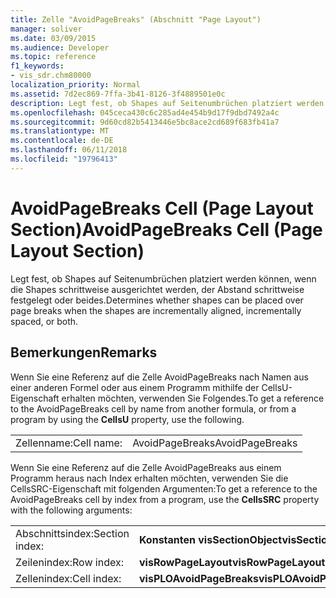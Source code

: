 ```yaml
---
title: Zelle "AvoidPageBreaks" (Abschnitt "Page Layout")
manager: soliver
ms.date: 03/09/2015
ms.audience: Developer
ms.topic: reference
f1_keywords:
- vis_sdr.chm80000
localization_priority: Normal
ms.assetid: 7d2ec869-7ffa-3b41-8126-3f4889501e0c
description: Legt fest, ob Shapes auf Seitenumbrüchen platziert werden können, wenn die Shapes schrittweise ausgerichtet werden, der Abstand schrittweise festgelegt oder beides.
ms.openlocfilehash: 045ceca430c6c285ad4e454b9d17f9dbd7492a4c
ms.sourcegitcommit: 9d60cd82b5413446e5bc8ace2cd689f683fb41a7
ms.translationtype: MT
ms.contentlocale: de-DE
ms.lasthandoff: 06/11/2018
ms.locfileid: "19796413"
---
```

# <a name="avoidpagebreaks-cell-page-layout-section"></a><span data-ttu-id="e5b49-103">AvoidPageBreaks Cell (Page Layout Section)</span><span class="sxs-lookup"><span data-stu-id="e5b49-103">AvoidPageBreaks Cell (Page Layout Section)</span></span>

<span data-ttu-id="e5b49-104">Legt fest, ob Shapes auf Seitenumbrüchen platziert werden können, wenn die Shapes schrittweise ausgerichtet werden, der Abstand schrittweise festgelegt oder beides.</span><span class="sxs-lookup"><span data-stu-id="e5b49-104">Determines whether shapes can be placed over page breaks when the shapes are incrementally aligned, incrementally spaced, or both.</span></span>
  
## <a name="remarks"></a><span data-ttu-id="e5b49-105">Bemerkungen</span><span class="sxs-lookup"><span data-stu-id="e5b49-105">Remarks</span></span>

<span data-ttu-id="e5b49-106">Wenn Sie eine Referenz auf die Zelle AvoidPageBreaks nach Namen aus einer anderen Formel oder aus einem Programm mithilfe der CellsU-Eigenschaft erhalten möchten, verwenden Sie Folgendes.</span><span class="sxs-lookup"><span data-stu-id="e5b49-106">To get a reference to the AvoidPageBreaks cell by name from another formula, or from a program by using the **CellsU** property, use the following.</span></span> 
  
|||
|:-----|:-----|
|<span data-ttu-id="e5b49-107">Zellenname:</span><span class="sxs-lookup"><span data-stu-id="e5b49-107">Cell name:</span></span>  <br/> |<span data-ttu-id="e5b49-108">AvoidPageBreaks</span><span class="sxs-lookup"><span data-stu-id="e5b49-108">AvoidPageBreaks</span></span>  <br/> |
   
<span data-ttu-id="e5b49-109">Wenn Sie eine Referenz auf die Zelle AvoidPageBreaks aus einem Programm heraus nach Index erhalten möchten, verwenden Sie die CellsSRC-Eigenschaft mit folgenden Argumenten:</span><span class="sxs-lookup"><span data-stu-id="e5b49-109">To get a reference to the AvoidPageBreaks cell by index from a program, use the **CellsSRC** property with the following arguments:</span></span> 
  
|||
|:-----|:-----|
|<span data-ttu-id="e5b49-110">Abschnittsindex:</span><span class="sxs-lookup"><span data-stu-id="e5b49-110">Section index:</span></span>  <br/> |<span data-ttu-id="e5b49-111">**Konstanten visSectionObject**</span><span class="sxs-lookup"><span data-stu-id="e5b49-111">**visSectionObject**</span></span> <br/> |
|<span data-ttu-id="e5b49-112">Zeilenindex:</span><span class="sxs-lookup"><span data-stu-id="e5b49-112">Row index:</span></span>  <br/> |<span data-ttu-id="e5b49-113">**visRowPageLayout**</span><span class="sxs-lookup"><span data-stu-id="e5b49-113">**visRowPageLayout**</span></span> <br/> |
|<span data-ttu-id="e5b49-114">Zellenindex:</span><span class="sxs-lookup"><span data-stu-id="e5b49-114">Cell index:</span></span>  <br/> |<span data-ttu-id="e5b49-115">**visPLOAvoidPageBreaks**</span><span class="sxs-lookup"><span data-stu-id="e5b49-115">**visPLOAvoidPageBreaks**</span></span> <br/> |
   

